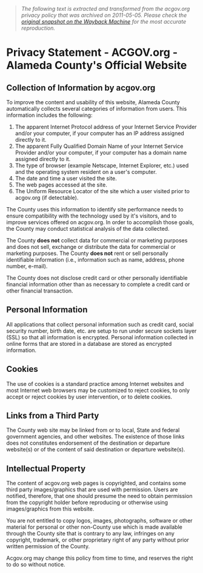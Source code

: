> *The following text is extracted and transformed from the acgov.org privacy policy that was archived on 2011-05-05. Please check the [original snapshot on the Wayback Machine](https://web.archive.org/web/20110505074318id_/http%3A//www.acgov.org/privacy.htm) for the most accurate reproduction.*

# Privacy Statement - ACGOV.org - Alameda County's Official Website

## Collection of Information by acgov.org

To improve the content and usability of this website, Alameda County automatically collects several categories of information from users. This information includes the following: 

  1. The apparent Internet Protocol address of your Internet Service Provider and/or your computer, if your computer has an IP address assigned directly to it.
  2. The apparent Fully Qualified Domain Name of your Internet Service Provider and/or your computer, if your computer has a domain name assigned directly to it.
  3. The type of browser (example Netscape, Internet Explorer, etc.) used and the operating system resident on a user's computer.
  4. The date and time a user visited the site.
  5. The web pages accessed at the site.
  6. The Uniform Resource Locator of the site which a user visited prior to acgov.org (if detectable).



The County uses this information to identify site performance needs to ensure compatibility with the technology used by it's visitors, and to improve services offered on acgov.org. In order to accomplish those goals, the County may conduct statistical analysis of the data collected. 

The County **does not** collect data for commercial or marketing purposes and does not sell, exchange or distribute the data for commercial or marketing purposes. The County **does not** rent or sell personally identifiable information (i.e., information such as name, address, phone number, e-mail).

The County does not disclose credit card or other personally identifiable financial information other than as necessary to complete a credit card or other financial transaction. 

## Personal Information

All applications that collect personal information such as credit card, social security number, birth date, etc. are setup to run under secure sockets layer (SSL) so that all information is encrypted. Personal information collected in online forms that are stored in a database are stored as encrypted information.

## Cookies

The use of cookies is a standard practice among Internet websites and most Internet web browsers may be customized to reject cookies, to only accept or reject cookies by user intervention, or to delete cookies. 

## Links from a Third Party

The County web site may be linked from or to local, State and federal government agencies, and other websites. The existence of those links does not constitutes endorsement of the destination or departure website(s) or of the content of said destination or departure website(s). 

## Intellectual Property

The content of acgov.org web pages is copyrighted, and contains some third party images/graphics that are used with permission. Users are notified, therefore, that one should presume the need to obtain permission from the copyright holder before reproducing or otherwise using images/graphics from this website.

You are not entitled to copy logos, images, photographs, software or other material for personal or other non-County use which is made available through the County site that is contrary to any law, infringes on any copyright, trademark, or other proprietary right of any party without prior written permission of the County. 

Acgov.org may change this policy from time to time, and reserves the right to do so without notice. 
